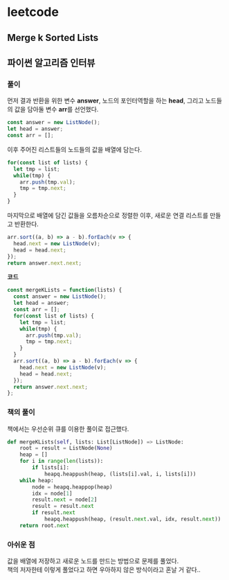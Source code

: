 # leetcode

## Merge k Sorted Lists

## 파이썬 알고리즘 인터뷰

### 풀이

먼저 결과 반환을 위한 변수 **answer**, 노드의 포인터역할을 하는 **head**, 그리고 노드들의 값을 담아둘 변수 **arr**를 선언했다.

```javascript
const answer = new ListNode();
let head = answer;
const arr = [];
```

이후 주어진 리스트들의 노드들의 값을 배열에 담는다.

```javascript
for(const list of lists) {
  let tmp = list;
  while(tmp) {
    arr.push(tmp.val);
    tmp = tmp.next;
  }
}
```

마지막으로 배열에 담긴 값들을 오름차순으로 정렬한 이후, 새로운 연결 리스트를 만들고 반환한다.

```javascript
arr.sort((a, b) => a - b).forEach(v => {
  head.next = new ListNode(v);
  head = head.next;
});
return answer.next.next;
```

**코드**

```javascript
const mergeKLists = function(lists) {
  const answer = new ListNode();
  let head = answer;
  const arr = [];
  for(const list of lists) {
    let tmp = list;
    while(tmp) {
      arr.push(tmp.val);
      tmp = tmp.next;
    }
  }
  arr.sort((a, b) => a - b).forEach(v => {
    head.next = new ListNode(v);
    head = head.next;
  });
  return answer.next.next;
};
```

### 책의 풀이

책에서는 우선순위 큐를 이용한 풀이로 접근했다.  

```python
def mergeKLists(self, lists: List[ListNode]) => ListNode:
    root = result = ListNode(None)
    heap = []
    for i in range(len(lists)):
        if lists[i]:
            heapq.heappush(heap, (lists[i].val, i, lists[i]))
    while heap:
        node = heapq.heappop(heap)
        idx = node[1]
        result.next = node[2]
        result = result.next
        if result.next
            heapq.heappush(heap, (result.next.val, idx, result.next))
    return root.next
```

### 아쉬운 점

값을 배열에 저장하고 새로운 노드를 만드는 방법으로 문제를 풀었다.  
책의 저자한테 이렇게 풀었다고 하면 우아하지 않은 방식이라고 혼날 거 같다..
